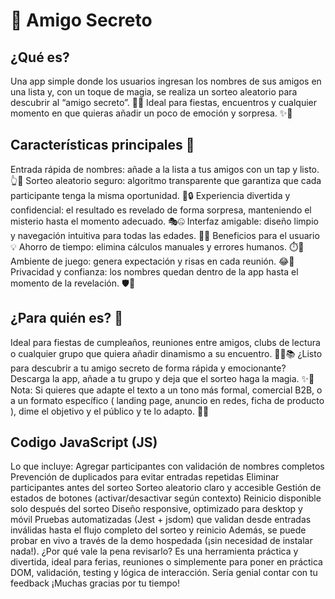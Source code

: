 <h1>🤔 Amigo Secreto</h1>
<h2> ¿Qué es? </h2>
<p> Una app simple donde los usuarios ingresan los nombres de sus amigos en una lista y, con un toque de magia, se realiza un sorteo aleatorio para descubrir al “amigo secreto”. 🎉🤫
Ideal para fiestas, encuentros y cualquier momento en que quieras añadir un poco de emoción y sorpresa. ✨🎁 </p>
  
<h2> Características principales 🧭</h2>
<p>Entrada rápida de nombres: añade a la lista a tus amigos con un tap y listo. 👆📝
Sorteo aleatorio seguro: algoritmo transparente que garantiza que cada participante tenga la misma oportunidad. 🔀🔒
Experiencia divertida y confidencial: el resultado es revelado de forma sorpresa, manteniendo el misterio hasta el momento adecuado. 🎭🤐
Interfaz amigable: diseño limpio y navegación intuitiva para todas las edades. 🧼🧭
Beneficios para el usuario 💡
Ahorro de tiempo: elimina cálculos manuales y errores humanos. ⏱️💨
Ambiente de juego: genera expectación y risas en cada reunión. 😂🎈
Privacidad y confianza: los nombres quedan dentro de la app hasta el momento de la revelación. 🛡️🔐 </p>
 <h2>¿Para quién es? 👥</h2
<p> Ideal para fiestas de cumpleaños, reuniones entre amigos, clubs de lectura o cualquier grupo que quiera añadir dinamismo a su encuentro. 🎂🎊📚
¿Listo para descubrir a tu amigo secreto de forma rápida y emocionante?
Descarga la app, añade a tu grupo y deja que el sorteo haga la magia. ✨📲
Nota: Si quieres que adapte el texto a un tono más formal, comercial B2B, o a un formato específico ( landing page, anuncio en redes, ficha de producto ), dime el objetivo y el público y te lo adapto. 🧭💼 </p>
<p>
<h2> Codigo JavaScript (JS) </h2>
Lo que incluye:
 Agregar participantes con validación de nombres completos
 Prevención de duplicados para evitar entradas repetidas
 Eliminar participantes antes del sorteo
 Sorteo aleatorio claro y accesible
 Gestión de estados de botones (activar/desactivar según contexto)
 Reinicio disponible solo después del sorteo
 Diseño responsive, optimizado para desktop y móvil
 Pruebas automatizadas (Jest + jsdom) que validan desde entradas inválidas hasta el flujo completo del sorteo y reinicio
Además, se puede probar en vivo a través de la demo hospedada (¡sin necesidad de instalar nada!).  
¿Por qué vale la pena revisarlo?
Es una herramienta práctica y divertida, ideal para ferias, reuniones o simplemente para poner en práctica DOM, validación, testing y lógica de interacción.
Sería genial contar con tu feedback  
¡Muchas gracias por tu tiempo!
</p>

